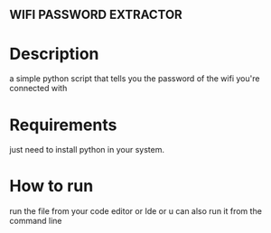 ## WIFI PASSWORD EXTRACTOR

# Description

a simple python script that tells you the password of the wifi you're connected with

# Requirements

just need to install python in your system.

# How to run

run the file from your code editor or Ide or u can also run it from the command line
